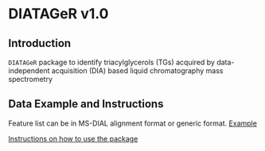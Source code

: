# DIATAGeR v1.0

## Introduction 
`DIATAGeR` package to identify triacylglycerols (TGs) acquired by data-independent acquisition (DIA) based liquid chromatography mass spectrometry

## Data Example and Instructions 

Feature list can be in MS-DIAL alignment format or generic format. [Example](https://shorturl.at/OWNpS)

[Instructions on how to use the package](https://velenosi-lab.github.io/Vignettes/Vignettes-DIATAGeR.html)
